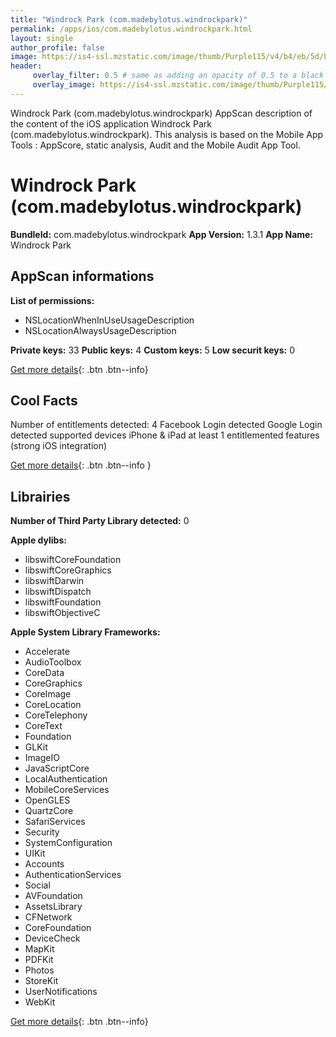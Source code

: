 ```yaml
---
title: "Windrock Park (com.madebylotus.windrockpark)"
permalink: /apps/ios/com.madebylotus.windrockpark.html
layout: single
author_profile: false
image: https://is4-ssl.mzstatic.com/image/thumb/Purple115/v4/b4/eb/5d/b4eb5d23-bec5-6839-0672-20fdfd0cc755/AppIcon-0-0-1x_U007emarketing-0-0-0-7-0-0-sRGB-0-0-0-GLES2_U002c0-512MB-85-220-0-0.png/512x512bb.jpg
header: 
     overlay_filter: 0.5 # same as adding an opacity of 0.5 to a black background
     overlay_image: https://is4-ssl.mzstatic.com/image/thumb/Purple115/v4/b4/eb/5d/b4eb5d23-bec5-6839-0672-20fdfd0cc755/AppIcon-0-0-1x_U007emarketing-0-0-0-7-0-0-sRGB-0-0-0-GLES2_U002c0-512MB-85-220-0-0.png/512x512bb.jpg
---
```

Windrock Park (com.madebylotus.windrockpark) AppScan description of the content of the iOS application Windrock Park (com.madebylotus.windrockpark). This analysis is based on the Mobile App Tools : AppScore, static analysis, Audit and the Mobile Audit App Tool.

# Windrock Park (com.madebylotus.windrockpark)

**BundleId:** com.madebylotus.windrockpark
**App Version:** 1.3.1
**App Name:** Windrock Park


## AppScan informations 

**List of permissions:** 
- NSLocationWhenInUseUsageDescription
- NSLocationAlwaysUsageDescription
  
  
**Private keys:** 33
**Public keys:** 4
**Custom keys:** 5
**Low securit keys:** 0
  
[Get more details](/pricing.html){: .btn .btn--info}

## Cool Facts

Number of entitlements detected: 4
Facebook Login detected
Google Login detected
supported devices iPhone & iPad
at least 1 entitlemented features (strong iOS integration)
  
[Get more details](/pricing.html){: .btn .btn--info }

## Librairies 
**Number of Third Party Library detected:** 0


**Apple dylibs:**
- libswiftCoreFoundation
- libswiftCoreGraphics
- libswiftDarwin
- libswiftDispatch
- libswiftFoundation
- libswiftObjectiveC


**Apple System Library Frameworks:**
- Accelerate
- AudioToolbox
- CoreData
- CoreGraphics
- CoreImage
- CoreLocation
- CoreTelephony
- CoreText
- Foundation
- GLKit
- ImageIO
- JavaScriptCore
- LocalAuthentication
- MobileCoreServices
- OpenGLES
- QuartzCore
- SafariServices
- Security
- SystemConfiguration
- UIKit
- Accounts
- AuthenticationServices
- Social
- AVFoundation
- AssetsLibrary
- CFNetwork
- CoreFoundation
- DeviceCheck
- MapKit
- PDFKit
- Photos
- StoreKit
- UserNotifications
- WebKit


  
[Get more details](/pricing.html){: .btn .btn--info}

